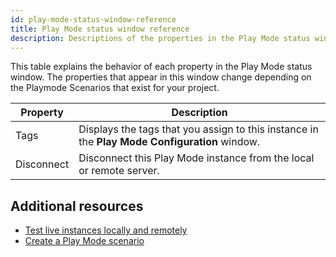 ```yaml
---
id: play-mode-status-window-reference
title: Play Mode status window reference
description: Descriptions of the properties in the Play Mode status window.
---
```

This table explains the behavior of each property in the Play Mode status window. The properties that appear in this window change depending on the Playmode Scenarios that exist for your project.

|**Property**|**Description**|
|-|-|
|Tags|Displays the tags that you assign to this instance in the **Play Mode Configuration** window. |
|Disconnect|Disconnect this Play Mode instance from the local or remote server.|

## Additional resources
* [Test live instances locally and remotely](play-mode-scenario-about.md)
* [Create a Play Mode scenario](play-mode-scenario-create.md)